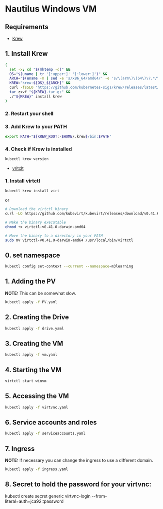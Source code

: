 # Nautilus Windows VM

## Requirements

- [Krew](https://krew.sigs.k8s.io/docs/user-guide/setup/install/)
## 1. Install Krew

```bash
(
  set -x; cd "$(mktemp -d)" &&
  OS="$(uname | tr '[:upper:]' '[:lower:]')" &&
  ARCH="$(uname -m | sed -e 's/x86_64/amd64/' -e 's/\(arm\)\(64\)\?.*/\1\2/' -e 's/aarch64$/arm64/')" &&
  KREW="krew-${OS}_${ARCH}" &&
  curl -fsSLO "https://github.com/kubernetes-sigs/krew/releases/latest/download/${KREW}.tar.gz" &&
  tar zxvf "${KREW}.tar.gz" &&
  ./"${KREW}" install krew
)
```

### 2. Restart your shell

### 3. Add Krew to your PATH

```bash
export PATH="${KREW_ROOT:-$HOME/.krew}/bin:$PATH"
```

### 4. Check if Krew is installed

```bash
kubectl krew version
```

- [vritclt](https://kubevirt.io/user-guide/user_workloads/virtctl_client_tool/)

### 1. Install virtctl

```bash
kubectl krew install virt
```

or 

```bash
# Download the virtctl binary
curl -LO https://github.com/kubevirt/kubevirt/releases/download/v0.41.0/virtctl-v0.41.0-darwin-amd64

# Make the binary executable
chmod +x virtctl-v0.41.0-darwin-amd64

# Move the binary to a directory in your PATH
sudo mv virtctl-v0.41.0-darwin-amd64 /usr/local/bin/virtctl
```



## 0. set namespace

```bash
kubectl config set-context --current --namespace=m3learning
```

## 1. Adding the PV

**NOTE:** This can be somewhat slow.

```bash
kubectl apply -f PV.yaml
```

## 2. Creating the Drive

```bash
kubectl apply -f drive.yaml
```

## 3. Creating the VM

```bash
kubectl apply -f vm.yaml
```

## 4. Starting the VM

```bash
virtctl start winvm
```

## 5. Accessing the VM

```bash
kubectl apply -f virtvnc.yaml
```

## 6. Service accounts and roles

```bash
kubectl apply -f serviceaccounts.yaml 
```

## 7. Ingress

**NOTE:** If necessary you can change the ingress to use a different domain.

```bash
kubectl apply -f ingress.yaml
```

## 8. Secret to hold the password for your virtvnc:

kubectl create secret generic virtvnc-login  --from-literal=auth=jca92::password